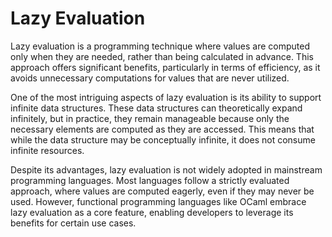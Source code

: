 # Lazy Evaluation

Lazy evaluation is a programming technique where values are computed only when they are needed, rather than being calculated in advance. This approach offers significant benefits, particularly in terms of efficiency, as it avoids unnecessary computations for values that are never utilized.

One of the most intriguing aspects of lazy evaluation is its ability to support infinite data structures. These data structures can theoretically expand infinitely, but in practice, they remain manageable because only the necessary elements are computed as they are accessed. This means that while the data structure may be conceptually infinite, it does not consume infinite resources.

Despite its advantages, lazy evaluation is not widely adopted in mainstream programming languages. Most languages follow a strictly evaluated approach, where values are computed eagerly, even if they may never be used. However, functional programming languages like OCaml embrace lazy evaluation as a core feature, enabling developers to leverage its benefits for certain use cases.

